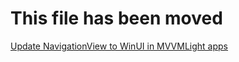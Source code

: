 # This file has been moved

[Update NavigationView to WinUI in MVVMLight apps](https://github.com/microsoft/WindowsTemplateStudio/blob/release/docs/UWP/projectTypes/fromnavigationviewtowinui/mvvmlight-vb.md)